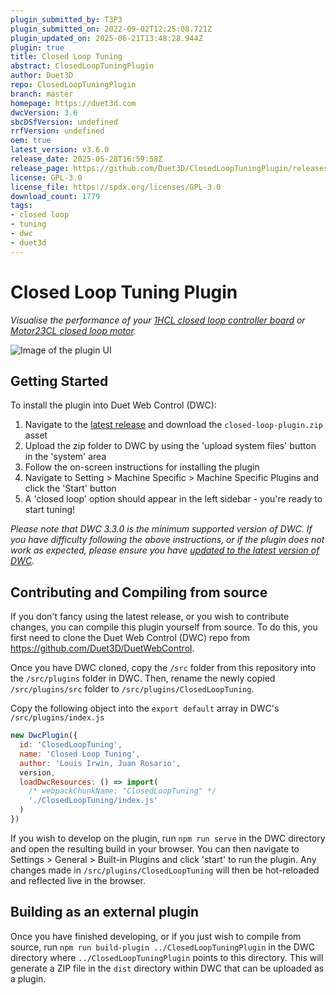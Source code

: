 ```yaml
---
plugin_submitted_by: T3P3
plugin_submitted_on: 2022-09-02T12:25:08.721Z
plugin_updated_on: 2025-06-21T13:48:28.944Z
plugin: true
title: Closed Loop Tuning
abstract: ClosedLoopTuningPlugin
author: Duet3D
repo: ClosedLoopTuningPlugin
branch: master
homepage: https://duet3d.com
dwcVersion: 3.6
sbcDSfVersion: undefined
rrfVersion: undefined
oem: true
latest_version: v3.6.0
release_date: 2025-05-28T16:59:58Z
release_page: https://github.com/Duet3D/ClosedLoopTuningPlugin/releases/tag/v3.6.0
license: GPL-3.0
license_file: https://spdx.org/licenses/GPL-3.0
download_count: 1779
tags:
- closed loop
- tuning
- dwc
- duet3d
---
```


# Closed Loop Tuning Plugin

*Visualise the performance of your [1HCL closed loop controller board](https://docs.duet3d.com/Duet3D_hardware/Duet_3_family/Duet_3_Expansion_1HCL) or [Motor23CL closed loop motor](https://docs.duet3d.com/en/Duet3D_hardware/Duet_3_family/Duet_3_Motor_23CL).*


![Image of the plugin UI](https://repository-images.githubusercontent.com/392753893/06488b0a-3573-45ae-a2c7-0017f91d7f48)

## Getting Started

To install the plugin into Duet Web Control (DWC):

1. Navigate to the [latest release](https://github.com/Duet3D/ClosedLoopTuningPlugin/releases) and download the `closed-loop-plugin.zip` asset
2. Upload the zip folder to DWC by using the 'upload system files' button in the 'system' area
3. Follow the on-screen instructions for installing the plugin
4. Navigate to Setting > Machine Specific > Machine Specific Plugins and click the 'Start' button
5. A 'closed loop' option should appear in the left sidebar - you're ready to start tuning!

*Please note that DWC 3.3.0 is the minimum supported version of DWC. If you have difficulty following the above instructions, or if the plugin does not work as expected, please ensure you have [updated to the latest version of DWC](https://docs.duet3d.com/User_manual/RepRapFirmware/Updating_firmware).*

## Contributing and Compiling from source

If you don't fancy using the latest release, or you wish to contribute changes, you can compile this plugin yourself from source. To do this, you first need to clone the Duet Web Control (DWC) repo from https://github.com/Duet3D/DuetWebControl.

Once you have DWC cloned, copy the `/src` folder from this repository into the `/src/plugins` folder in DWC. Then, rename the newly copied `/src/plugins/src` folder to `/src/plugins/ClosedLoopTuning`.

Copy the following object into the `export default` array in DWC's `/src/plugins/index.js`

```js
new DwcPlugin({
  id: 'ClosedLoopTuning',
  name: 'Closed Loop Tuning',
  author: 'Louis Irwin, Juan Rosario',
  version,
  loadDwcResources: () => import(
    /* webpackChunkName: "ClosedLoopTuning" */
    './ClosedLoopTuning/index.js'
  )
})
```

If you wish to develop on the plugin, run `npm run serve` in the DWC directory and open the resulting build in your browser. You can then navigate to Settings > General > Built-in Plugins and click 'start' to run the plugin. Any changes made in `/src/plugins/ClosedLoopTuning` will then be hot-reloaded and reflected live in the browser.

## Building as an external plugin

Once you have finished developing, or if you just wish to compile from source, run `npm run build-plugin ../ClosedLoopTuningPlugin` in the DWC directory where `../ClosedLoopTuningPlugin` points to this directory.
This will generate a ZIP file in the `dist` directory within DWC that can be uploaded as a plugin.
